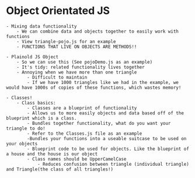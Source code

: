 # Object Orientated JS
    - Mixing data functionality
        - We can combine data and objects together to easily work with functions
        - View triangle-pojo.js for an example
        - FUNCTIONS THAT LIVE ON OBJECTS ARE METHODS!!

    - Plainold JS Object 
        - So we can use this (See pojoDemo.js as an example)
        - It's tidy: related functionality lives together
        - Annoying when we have more than one triangle
            - Difficult to maintain
            - If we have 1000 triangles like we had in the example, we would have 1000s of copies of these functions, which wastes memory!

    - Classes!
        - Class basics: 
            - Classes are a blueprint of functionality
            - Allows us to more easily objects and data based off of the blueprint which is a class. 
            - Bundles together functionality, what do you want your triangle to do!
            - Refer to the Classes.js file as an example
            -Bundles your functions into a useable suitcase to be used on your objects 
            - Blueprint code to be used for objects. Like the blueprint of a house and the house is our object
            - Class names should be UpperCamelCase
                - Reduces confusion between triangle (individual triangle) and Triangle(the class of all triangles!)